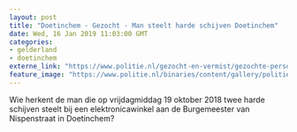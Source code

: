 ```yaml
---
layout: post
title: "Doetinchem - Gezocht - Man steelt harde schijven Doetinchem"
date: Wed, 16 Jan 2019 11:03:00 GMT
categories: 
- gelderland 
- doetinchem 
externe_link: "https://www.politie.nl/gezocht-en-vermist/gezochte-personen/2018/november/02-oon/fb/man-steelt-harde-schijven-doetinchem.html"
feature_image: "https://www.politie.nl/binaries/content/gallery/politie/gezocht/verdachten/2018/november/02-on/2018473445-1.jpg"
---
```


Wie herkent de man die op vrijdagmiddag 19 oktober 2018  twee harde schijven steelt bij een elektronicawinkel aan de Burgemeester van Nispenstraat in Doetinchem?
